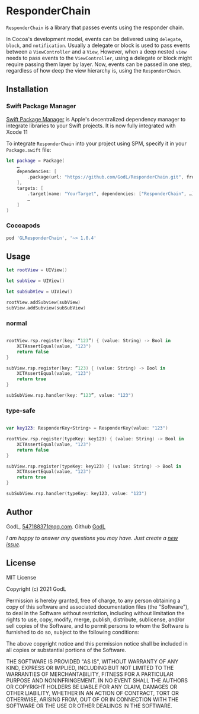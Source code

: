 # ResponderChain

`ResponderChain` is a library that passes events using the responder chain.

In Cocoa's development model, events can be delivered using `delegate`, `block`, and `notification`.
Usually a delegate or block is used to pass events between a `ViewController` and a `View`, However, when a deep nested `view` needs to pass events to the `ViewController`, using a delegate or block might require passing them layer by layer. Now, events can be passed in one step, regardless of how deep the view hierarchy is, using the `ResponderChain`.

## Installation

### Swift Package Manager
[Swift Package Manager](https://swift.org/package-manager/) is Apple's decentralized dependency manager to integrate libraries to your Swift projects. It is now fully integrated with Xcode 11

To integrate `ResponderChain` into your project using SPM, specify it in your `Package.swift` file:

```swift
let package = Package(
    …
    dependencies: [
        .package(url: "https://github.com/GodL/ResponderChain.git", from: "1.0.4"),
    ],
    targets: [
        .target(name: "YourTarget", dependencies: ["ResponderChain", …])
        …
    ]
)
```

### Cocoapods

``` ruby
pod 'GLResponderChain', '~> 1.0.4'
```

## Usage

```swift
let rootView = UIView()

let subView = UIView()

let subSubView = UIView()

rootView.addSubview(subView)
subView.addSubview(subSubView)

```
### normal

```swift

rootView.rsp.register(key: “123”) { (value: String) -> Bool in
    XCTAssertEqual(value, "123")
    return false
}

subView.rsp.register(key: ”123) { (value: String) -> Bool in
    XCTAssertEqual(value, "123")
    return true
}

subSubView.rsp.handler(key: “123”, value: "123")
```

### type-safe

```swift

var key123: ResponderKey<String> = ResponderKey(value: "123")

rootView.rsp.register(typeKey: key123) { (value: String) -> Bool in
    XCTAssertEqual(value, "123")
    return false
}

subView.rsp.register(typeKey: key123) { (value: String) -> Bool in
    XCTAssertEqual(value, "123")
    return true
}

subSubView.rsp.handler(typeKey: key123, value: "123")
```
## Author

GodL, 547188371@qq.com. Github [GodL](https://github.com/GodL)

*I am happy to answer any questions you may have. Just create a [new issue](https://github.com/GodL/ResponderChain/issues/new).*

## License

MIT License

Copyright (c) 2021 GodL

Permission is hereby granted, free of charge, to any person obtaining a copy
of this software and associated documentation files (the "Software"), to deal
in the Software without restriction, including without limitation the rights
to use, copy, modify, merge, publish, distribute, sublicense, and/or sell
copies of the Software, and to permit persons to whom the Software is
furnished to do so, subject to the following conditions:

The above copyright notice and this permission notice shall be included in all
copies or substantial portions of the Software.

THE SOFTWARE IS PROVIDED "AS IS", WITHOUT WARRANTY OF ANY KIND, EXPRESS OR
IMPLIED, INCLUDING BUT NOT LIMITED TO THE WARRANTIES OF MERCHANTABILITY,
FITNESS FOR A PARTICULAR PURPOSE AND NONINFRINGEMENT. IN NO EVENT SHALL THE
AUTHORS OR COPYRIGHT HOLDERS BE LIABLE FOR ANY CLAIM, DAMAGES OR OTHER
LIABILITY, WHETHER IN AN ACTION OF CONTRACT, TORT OR OTHERWISE, ARISING FROM,
OUT OF OR IN CONNECTION WITH THE SOFTWARE OR THE USE OR OTHER DEALINGS IN THE
SOFTWARE.
